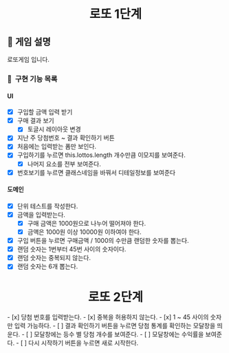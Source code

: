 <h1 align="middle">로또 1단계</h1>

## 👀 게임 설명

로또게임 입니다.

### 🎯 &nbsp;구현 기능 목록

#### UI

- [x] 구입할 금액 입력 받기
- [x] 구매 결과 보기
  - [x] 토글시 레이아웃 변경
- [x] 지난 주 당첨번호 ~ 결과 확인하기 버튼
- [x] 처음에는 입력받는 폼만 보인다.
- [x] 구입하기를 누르면 this.lottos.length 개수만큼 이모지를 보여준다.
  - [x] 나머지 요소를 전부 보여준다.
- [x] 번호보기를 누르면 클래스네임을 바꿔서 디테일정보를 보여준다

#### 도메인

- [x] 단위 테스트를 작성한다.
- [x] 금액을 입력받는다.
  - [x] 구매 금액은 1000원으로 나누어 떨어져야 한다.
  - [x] 금액은 1000원 이상 10000원 이하여야 한다.
- [x] 구입 버튼을 누르면 구매금액 / 1000의 수만큼 랜덤한 숫자를 뽑는다.
- [x] 랜덤 숫자는 1번부터 45번 사이의 숫자이다.
- [x] 랜덤 숫자는 중복되지 않는다.
- [x] 랜덤 숫자는 6개 뽑는다.

 <h1 align="middle">로또 2단계</h1>
- [x] 당첨 번호를 입력받는다.
 - [x] 중복을 허용하지 않는다.
 - [x] 1 ~ 45 사이의 숫자만 입력 가능하다.
- [ ] 결과 확인하기 버튼을 누르면 당첨 통계를 확인하는 모달창을 띄운다.
 - [ ] 모달창에는 등수 별 당첨 개수를 보여준다.
 - [ ] 모달창에는 수익률을 보여준다.
 - [ ] 다시 시작하기 버튼을 누르면 새로 시작한다.
